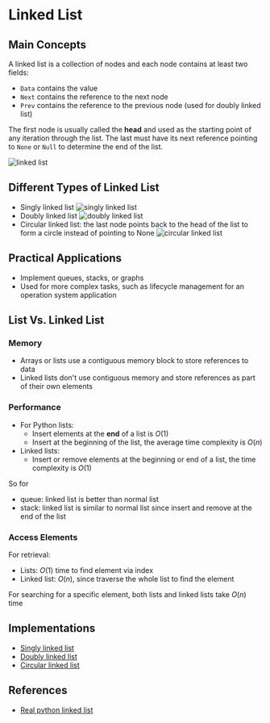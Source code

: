 # Linked List

## Main Concepts

A linked list is a collection of nodes and each node contains at least two fields:

- `Data` contains the value
- `Next` contains the reference to the next node
- `Prev` contains the reference to the previous node (used for doubly linked list)

The first node is usually called the **head** and used as the starting point of any
iteration through the list. The last must have its next reference pointing to `None` or
`Null` to determine the end of the list.

![linked list](https://files.realpython.com/media/Group_14.27f7c4c6ec02.png)

## Different Types of Linked List

- Singly linked list
![singly linked list](https://files.realpython.com/media/Group_14.27f7c4c6ec02.png)
- Doubly linked list
![doubly linked list](https://files.realpython.com/media/Group_21.7139fd0c8abb.png)
- Circular linked list: the last node points back to the head of the list to form a
circle instead of pointing to None
![circular linked list](https://files.realpython.com/media/Group_22.cee69a15dbe3.png)

## Practical Applications

- Implement queues, stacks, or graphs
- Used for more complex tasks, such as lifecycle management for an operation system application

## List Vs. Linked List

### Memory

- Arrays or lists use a contiguous memory block to store references to data
- Linked lists don't use contiguous memory and store references as part of their own elements

### Performance

- For Python lists:
    - Insert elements at the **end** of a list is $O(1)$
    - Insert at the beginning of the list, the average time complexity is $O(n)$
- Linked lists:
    - Insert or remove elements at the beginning or end of a list, the time complexity
    is $O(1)$

So for

- queue: linked list is better than normal list
- stack: linked list is similar to normal list since insert and remove at the end of the
list

### Access Elements

For retrieval:

- Lists: $O(1)$ time to find element via index
- Linked list: $O(n)$, since traverse the whole list to find the element

For searching for a specific element, both lists and linked lists take $O(n)$ time

## Implementations

- [Singly linked list](singly_linked_list.py)
- [Doubly linked list](doubly_linked_list.py)
- [Circular linked list](circular_linked_list.py)

## References

- [Real python linked list](https://realpython.com/linked-lists-python/)
